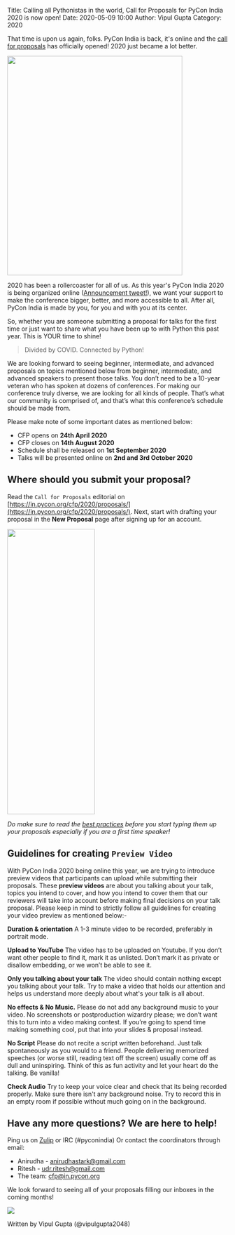 Title: Calling all Pythonistas in the world, Call for Proposals for PyCon India 2020 is now open!
Date: 2020-05-09 10:00
Author: Vipul Gupta
Category: 2020

That time is upon us again, folks. PyCon India is back, it's online and the [call for proposals](https://in.pycon.org/cfp/2020/proposals/) has officially opened! 2020 just became a lot better.

<!-- PELICAN_END_SUMMARY -->
<div class="text-center">
  <img src="https://media.giphy.com/media/kgsBIWtPd5Q5Pw11Rq/giphy.gif" height="500px" width="400px">
</div>

2020 has been a rollercoaster for all of us. As this year's PyCon India 2020 is being organized online ([Announcement tweet!](https://twitter.com/pyconindia/status/1253732245635952643?s=20)), we want your support to make the conference bigger, better, and more accessible to all. After all, PyCon India is made by you, for you and with you at its center.

So, whether you are someone submitting a proposal for talks for the first time or just want to share what you have been up to with Python this past year. This is YOUR time to shine!

> Divided by COVID. Connected by Python!

We are looking forward to seeing beginner, intermediate, and advanced proposals on topics mentioned below from beginner, intermediate, and advanced speakers to present those talks. You don’t need to be a 10-year veteran who has spoken at dozens of conferences. For making our conference truly diverse, we are looking for all kinds of people. That’s what our community is comprised of, and that’s what this conference’s schedule should be made from.

Please make note of some important dates as mentioned below:

- CFP opens on **24th April 2020**
- CFP closes on **14th August 2020**
- Schedule shall be released on **1st September 2020**
- Talks will be presented online on **2nd and 3rd October 2020**

## Where should you submit your proposal?

Read the `Call for Proposals` editorial on [https://in.pycon.org/cfp/2020/proposals/](https://in.pycon.org/cfp/2020/proposals/). Next, start with drafting your proposal in the **New Proposal** page after signing up for an account.

<div class="text-center">
  <img src="https://media.giphy.com/media/o0vwzuFwCGAFO/giphy.gif" height="650px" width="200px">
</div>

*Do make sure to read the [best practices](https://github.com/pythonindia/junction/wiki/Speaker-best-practices) before you start typing them up your proposals especially if you are a first time speaker!*

## Guidelines for creating `Preview Video`

With PyCon India 2020 being online this year, we are trying to introduce preview videos that participants can upload while submitting their proposals. These **preview videos** are about you talking about your talk, topics you intend to cover, and how you intend to cover them that our reviewers will take into account before making final decisions on your talk proposal. Please keep in mind to strictly follow all guidelines for creating your video preview as mentioned below:-

**Duration & orientation**
A 1-3 minute video to be recorded, preferably in portrait mode.

**Upload to YouTube**
The video has to be uploaded on Youtube. If you don’t want other people to find it, mark it as unlisted. Don’t mark it as private or disallow embedding, or we won’t be able to see it. ​

**Only you talking about your talk**
The video should contain nothing except you talking about your talk.​ Try to make a video that holds our attention and helps us understand more deeply about what's your talk is all about.

**No effects & No Music.**
Please do not add any background music to your video. ​No screenshots or postproduction wizardry please; we don’t want this to turn into a video making contest. If you’re going to spend time making something cool, put that into your slides & proposal instead.

**No Script**
Please do not recite a script written beforehand. Just talk spontaneously as you would to a friend. People delivering memorized speeches (or worse still, reading text off the screen) usually come off as dull and uninspiring. Think of this as fun activity and let your heart do the talking. Be vanilla!

**Check Audio**
Try to keep your voice clear and check that its being recorded properly. Make sure there isn't any background noise. Try to record this in an empty room if possible without much going on in the background.

## Have any more questions? We are here to help!

Ping us on [Zulip](https://pyconindia.zulipchat.com/) or IRC (#pyconindia) Or contact the coordinators through email:

- Anirudha - [anirudhastark@gmail.com](mailto:anirudhastark@gmail.com)
- Ritesh - [udr.ritesh@gmail.com](mailto:udr.ritesh@gmail.com)
- The team: [cfp@in.pycon.org](mailto:cfp@in.pycon.org)

We look forward to seeing all of your proposals filling our inboxes in the coming months!

<div class="text-center">
  <img src="https://media.giphy.com/media/f0TvnEmF5yPLO/giphy.gif">
</div>

Written by Vipul Gupta (@vipulgupta2048)
